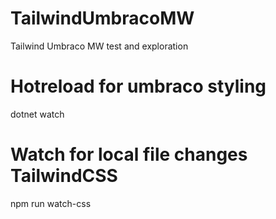# TailwindUmbracoMW
Tailwind Umbraco MW test and exploration

# Hotreload for umbraco styling
dotnet watch

# Watch for local file changes TailwindCSS
npm run watch-css
